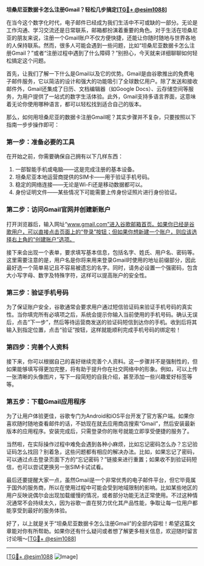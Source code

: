**坦桑尼亚数据卡怎么注册Gmail？轻松几步搞定[[TG💪+ @esim1088](https://t.me/s/esim1088)]**

在当今这个数字化时代，电子邮件已经成为我们生活中不可或缺的一部分。无论是工作沟通、学习交流还是日常联系，邮箱都扮演着重要的角色。对于生活在坦桑尼亚的朋友来说，注册一个Gmail账户不仅方便快捷，还能让你随时随地与世界各地的人保持联系。然而，很多人可能会遇到一些问题，比如“坦桑尼亚数据卡怎么注册Gmail？”或者“注册过程中遇到了什么障碍？”别担心，今天就来详细聊聊如何轻松搞定这个问题。

首先，让我们了解一下什么是Gmail以及它的优势。Gmail是由谷歌推出的免费电子邮件服务，它以简洁的设计和强大的功能吸引了全球数亿用户。除了发送和接收邮件外，Gmail还集成了日历、文档编辑器（如Google Docs）、云存储空间等服务，为用户提供了一站式的数字生活体验。此外，Gmail支持多语言界面，这意味着无论你使用哪种语言，都可以轻松找到适合自己的版本。

那么，如何用坦桑尼亚的数据卡注册Gmail呢？其实步骤并不复杂，只要按照以下指南一步步操作即可：

### 第一步：准备必要的工具

在开始之前，你需要确保自己拥有以下几样东西：
1. 一部智能手机或电脑——这是完成注册的基本设备。
2. 坦桑尼亚本地运营商提供的SIM卡——用于验证手机号码。
3. 稳定的网络连接——无论是Wi-Fi还是移动数据都可以。
4. 身份证明文件——某些情况下可能需要上传身份证照片进行身份验证。

### 第二步：访问Gmail官网并创建新账户

打开浏览器后，输入网址“www.gmail.com”进入谷歌邮箱首页。如果你已经是谷歌用户，可以直接点击页面上的“登录”按钮；但如果你想新建一个账户，则应该选择右上角的“创建账户”选项。

接下来会出现一个表单，要求填写基本信息，包括名字、姓氏、用户名、密码等。这里需要注意的是，用户名是你将来用来登录Gmail时使用的地址前缀部分，因此最好选一个简单易记且不容易被遗忘的名字。同时，请务必设置一个强密码，包含大小写字母、数字及特殊字符，这样可以提高账户的安全性。

### 第三步：验证手机号码

为了保证账户安全，谷歌通常会要求用户通过短信验证码来验证手机号码的真实性。当你填完所有必填项之后，系统会提示你输入当前使用的手机号码。确认无误后，点击“下一步”，然后等待运营商发送的验证码短信到达你的手机。收到后将其输入到指定位置，点击“验证”按钮，这样就能顺利完成手机号码的绑定啦！

### 第四步：完善个人资料

接下来，你可以根据自己的喜好继续完善个人资料。这一步骤并不是强制性的，但如果能够填写得更加完整，将有助于提升你在社交网络中的形象。例如，可以上传一张清晰的头像图片，写下一段简短的自我介绍，甚至添加一些兴趣爱好标签等等。

### 第五步：下载Gmail应用程序

为了让用户体验更佳，谷歌专门为Android和iOS平台开发了官方客户端。如果你喜欢随时随地查看邮件的话，不妨现在就去应用商店搜索“Gmail”，然后安装最新版本的应用程序。安装完成后，只需登录你的账号就能立即享受便捷的服务了。

当然啦，在实际操作过程中难免会遇到各种小麻烦，比如忘记密码怎么办？忘记验证码怎么找回？别着急，这些问题都有相应的解决办法。比如，如果忘记了密码，可以通过点击登录页面下方的“忘记密码？”链接来进行重置；如果收不到验证码短信，也可以尝试更换另一张SIM卡试试看。

最后还要提醒大家一点，虽然Gmail是一个非常优秀的电子邮件平台，但它毕竟属于国外的服务商，所以在使用过程中可能会受到地域限制的影响。比如某些地区的用户反映说偶尔会出现加载缓慢的情况，或者部分功能无法正常使用。不过这种情况通常不会持续太久，因为谷歌一直在努力优化其产品性能，争取让每一位用户都能享受到最好的服务体验。

好了，以上就是关于“坦桑尼亚数据卡怎么注册Gmail”的全部内容啦！希望这篇文章能对你有所帮助。如果你还有什么疑问或者想了解更多相关信息，欢迎随时留言讨论哦～[[TG💪+ @esim1088](https://t.me/s/esim1088)]

---

[[TG💪+ @esim1088](https://t.me/s/esim1088) ![Image](https://i.postimg.cc/4NQfJmqS/Snipaste-2025-05-13-00-14-12.png)]